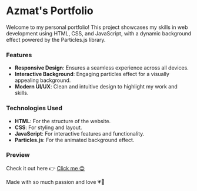 # Azmat's Portfolio

Welcome to my personal portfolio! This project showcases my skills in web development using HTML, CSS, and JavaScript, with a dynamic background effect powered by the Particles.js library.

### Features
- **Responsive Design**: Ensures a seamless experience across all devices.
- **Interactive Background**: Engaging particles effect for a visually appealing background.
- **Modern UI/UX**: Clean and intuitive design to highlight my work and skills.

### Technologies Used
- **HTML**: For the structure of the website.
- **CSS**: For styling and layout.
- **JavaScript**: For interactive features and functionality.
- **Particles.js**: For the animated background effect.

### Preview
Check it out here 👉 [Click me 😊](https://azmdriven.vercel.app/)

Made with so much passion and love 💗💖
